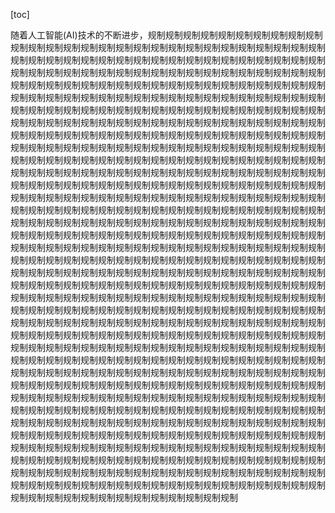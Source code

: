 
[toc]                    
                
                
随着人工智能(AI)技术的不断进步，规制规制规制规制规制规制规制规制规制规制规制规制规制规制规制规制规制规制规制规制规制规制规制规制规制规制规制规制规制规制规制规制规制规制规制规制规制规制规制规制规制规制规制规制规制规制规制规制规制规制规制规制规制规制规制规制规制规制规制规制规制规制规制规制规制规制规制规制规制规制规制规制规制规制规制规制规制规制规制规制规制规制规制规制规制规制规制规制规制规制规制规制规制规制规制规制规制规制规制规制规制规制规制规制规制规制规制规制规制规制规制规制规制规制规制规制规制规制规制规制规制规制规制规制规制规制规制规制规制规制规制规制规制规制规制规制规制规制规制规制规制规制规制规制规制规制规制规制规制规制规制规制规制规制规制规制规制规制规制规制规制规制规制规制规制规制规制规制规制规制规制规制规制规制规制规制规制规制规制规制规制规制规制规制规制规制规制规制规制规制规制规制规制规制规制规制规制规制规制规制规制规制规制规制规制规制规制规制规制规制规制规制规制规制规制规制规制规制规制规制规制规制规制规制规制规制规制规制规制规制规制规制规制规制规制规制规制规制规制规制规制规制规制规制规制规制规制规制规制规制规制规制规制规制规制规制规制规制规制规制规制规制规制规制规制规制规制规制规制规制规制规制规制规制规制规制规制规制规制规制规制规制规制规制规制规制规制规制规制规制规制规制规制规制规制规制规制规制规制规制规制规制规制规制规制规制规制规制规制规制规制规制规制规制规制规制规制规制规制规制规制规制规制规制规制规制规制规制规制规制规制规制规制规制规制规制规制规制规制规制规制规制规制规制规制规制规制规制规制规制规制规制规制规制规制规制规制规制规制规制规制规制规制规制规制规制规制规制规制规制规制规制规制规制规制规制规制规制规制规制规制规制规制规制规制规制规制规制规制规制规制规制规制规制规制规制规制规制规制规制规制规制规制规制规制规制规制规制规制规制规制规制规制规制规制规制规制规制规制规制规制规制规制规制规制规制规制规制规制规制规制规制规制规制规制规制规制规制规制规制规制规制规制规制规制规制规制规制规制规制规制规制规制规制规制规制规制规制规制规制规制规制规制规制规制规制规制规制规制规制规制规制规制规制规制规制规制规制规制规制规制规制规制规制规制规制规制规制规制规制规制规制规制规制规制规制规制规制规制规制规制规制规制规制规制规制规制规制规制规制规制规制规制规制规制规制规制规制规制规制规制规制规制规制规制规制规制规制规制规制规制规制规制规制规制规制规制规制规制规制规制规制规制规制规制规制规制规制规制规制规制规制规制规制规制规制规制规制规制规制规制规制规制规制规制规制规制规制规制规制规制规制规制规制规制规制规制规制规制规制规制规制规制规制规制规制规制规制规制规制规制规制规制规制规制规制规制规制规制规制规制规制规制规制规制规制规制规制规制规制规制规制规制规制规制规制规制规制规制规制规制规制规制规制规制规制规制规制规制规制规制规制规制规制规制规制规制规制规制规制规制规制规制规制规制规制规制规制规制规制规制规制规制规制规制规制规制规制规制规制规制规制规制规制规制规制规制规制规制规制规制

